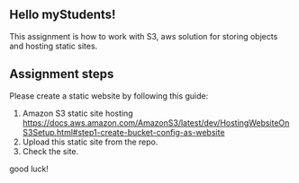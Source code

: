 Hello myStudents!
-----------------
This assignment is how to work with S3, aws solution for storing objects and hosting static sites.

Assignment steps
----------------
Please create a static website by following this guide:
1. Amazon S3 static site hosting 
   https://docs.aws.amazon.com/AmazonS3/latest/dev/HostingWebsiteOnS3Setup.html#step1-create-bucket-config-as-website
2. Upload this static site from the repo.
3. Check the site.

good luck!
